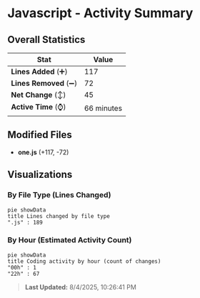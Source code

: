# Javascript - Activity Summary 

## Overall Statistics

| Stat                   | Value                                                             |
| ---------------------- | ----------------------------------------------------------------- |
| **Lines Added** (➕)   | 117                                          |
| **Lines Removed** (➖) | 72                                        |
| **Net Change** (↕)    | 45                |
| **Active Time** (⌚)   | 66 minutes |


## Modified Files
- **one.js** (+117, -72)

## Visualizations

### By File Type (Lines Changed)

```mermaid
pie showData
title Lines changed by file type
".js" : 189
```

### By Hour (Estimated Activity Count)

```mermaid
pie showData
title Coding activity by hour (count of changes)
"00h" : 1
"22h" : 67
```


> **Last Updated:** 8/4/2025, 10:26:41 PM